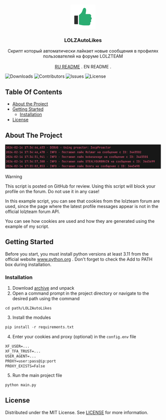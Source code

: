 <br/>
<p align="center">
  <a href="https://github.com/llimonix/LOLZAutoLikes">
    <img src="images/logo.png" alt="Logo" width="80" height="80">
  </a>

  <h3 align="center">LOLZAutoLikes</h3>

  <p align="center">
    Скрипт который автоматически лайкает новые сообщения в профилях пользователей на форуме LOLZTEAM
    <br/>
    <br/>
    <a href="https://github.com/llimonix/LOLZAutoLikes/blob/main/README.md">RU README</a>
    .
    <a>EN README</a>
    .
  </p>
</p>

![Downloads](https://img.shields.io/github/downloads/llimonix/LOLZAutoLikes/total) ![Contributors](https://img.shields.io/github/contributors/llimonix/LOLZAutoLikes?color=dark-green) ![Issues](https://img.shields.io/github/issues/llimonix/LOLZAutoLikes) ![License](https://img.shields.io/github/license/llimonix/LOLZAutoLikes) 

## Table Of Contents

* [About the Project](#about-the-project)
* [Getting Started](#getting-started)
  * [Installation](#installation)
* [License](#license)

## About The Project

![Screen Shot](images/screenshot.png)

> [!WARNING]
> This script is posted on GitHub for review. Using this script will block your profile on the forum. Do not use it in any case!

In this example script, you can see that cookies from the lolzteam forum are used, since the page where the latest profile messages appear is not in the official lolzteam forum API. 

You can see how cookies are used and how they are generated using the example of my script.

## Getting Started

Before you start, you must install python versions at least 3.11 from the official website www.python.org . Don't forget to check the Add to PATH box during installation.

### Installation

1. Download [archive](https://github.com/llimonix/LOLZAutoLikes/releases/latest) and unpack
2. Open a command prompt in the project directory or navigate to the desired path using the command

```
cd path/LOLZAutoLikes
```
3. Install the modules

```python
pip install -r requirements.txt
```

4. Enter your cookies and proxy (optional) in the `config.env` file

```
XF_USER=...
XF_TFA_TRUST=...
USER_AGENT=...
PROXY=user:pass@ip:port
PROXY_EXISTS=False
```

5. Run the main project file

```python
python main.py
```

## License

Distributed under the MIT License. See [LICENSE](https://github.com/llimonix/LOLZAutoLikes/blob/main/LICENSE.md) for more information.

